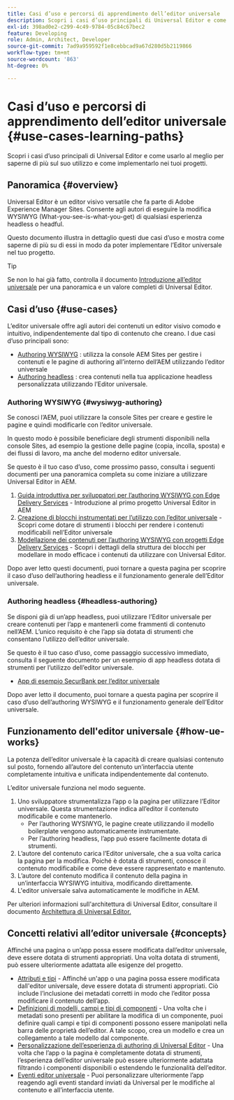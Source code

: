 ```yaml
---
title: Casi d’uso e percorsi di apprendimento dell’editor universale
description: Scopri i casi d’uso principali di Universal Editor e come utilizzarlo al meglio e come implementarlo nei tuoi progetti.
exl-id: 398ad0e2-c299-4c49-9784-05c84c67bec2
feature: Developing
role: Admin, Architect, Developer
source-git-commit: 7ad9a959592f1e8cebbcad9a67d280d5b2119866
workflow-type: tm+mt
source-wordcount: '863'
ht-degree: 0%

---
```


# Casi d’uso e percorsi di apprendimento dell’editor universale {#use-cases-learning-paths}

Scopri i casi d’uso principali di Universal Editor e come usarlo al meglio per saperne di più sul suo utilizzo e come implementarlo nei tuoi progetti.

## Panoramica {#overview}

Universal Editor è un editor visivo versatile che fa parte di Adobe Experience Manager Sites. Consente agli autori di eseguire la modifica WYSIWYG (What-you-see-is-what-you-get) di qualsiasi esperienza headless o headful.

Questo documento illustra in dettaglio questi due casi d’uso e mostra come saperne di più su di essi in modo da poter implementare l’Editor universale nel tuo progetto.

>[!TIP]
>
>Se non lo hai già fatto, controlla il documento [Introduzione all’editor universale](/help/implementing/universal-editor/introduction.md) per una panoramica e un valore completi di Universal Editor.

## Casi d’uso {#use-cases}

L’editor universale offre agli autori dei contenuti un editor visivo comodo e intuitivo, indipendentemente dal tipo di contenuto che creano. I due casi d’uso principali sono:

* [Authoring WYSIWYG](#wysiwyg-authoring) : utilizza la console AEM Sites per gestire i contenuti e le pagine di authoring all’interno dell’AEM utilizzando l’editor universale
* [Authoring headless](#headless-authoring) : crea contenuti nella tua applicazione headless personalizzata utilizzando l’Editor universale.

### Authoring WYSIWYG {#wysiwyg-authoring}

Se conosci l’AEM, puoi utilizzare la console Sites per creare e gestire le pagine e quindi modificarle con l’editor universale.

In questo modo è possibile beneficiare degli strumenti disponibili nella console Sites, ad esempio la gestione delle pagine (copia, incolla, sposta) e dei flussi di lavoro, ma anche del moderno editor universale.

Se questo è il tuo caso d’uso, come prossimo passo, consulta i seguenti documenti per una panoramica completa su come iniziare a utilizzare Universal Editor in AEM.

1. [Guida introduttiva per sviluppatori per l’authoring WYSIWYG con Edge Delivery Services](/help/edge/wysiwyg-authoring/edge-dev-getting-started.md) - Introduzione al primo progetto Universal Editor in AEM
1. [Creazione di blocchi instrumentati per l’utilizzo con l’editor universale](/help/edge/wysiwyg-authoring/create-block.md) - Scopri come dotare di strumenti i blocchi per rendere i contenuti modificabili nell’Editor universale
1. [Modellazione dei contenuti per l’authoring WYSIWYG con progetti Edge Delivery Services](/help/edge/wysiwyg-authoring/content-modeling.md) - Scopri i dettagli della struttura dei blocchi per modellare in modo efficace i contenuti da utilizzare con Universal Editor.

Dopo aver letto questi documenti, puoi tornare a questa pagina per scoprire il caso d’uso dell’authoring headless e il funzionamento generale dell’Editor universale.

### Authoring headless {#headless-authoring}

Se disponi già di un’app headless, puoi utilizzare l’Editor universale per creare contenuti per l’app e mantenerli come frammenti di contenuto nell’AEM. L’unico requisito è che l’app sia dotata di strumenti che consentano l’utilizzo dell’editor universale.

Se questo è il tuo caso d’uso, come passaggio successivo immediato, consulta il seguente documento per un esempio di app headless dotata di strumenti per l’utilizzo dell’editor universale.

* [App di esempio SecurBank per l’editor universale](/help/implementing/universal-editor/securbank.md)

Dopo aver letto il documento, puoi tornare a questa pagina per scoprire il caso d’uso dell’authoring WYSIWYG e il funzionamento generale dell’Editor universale.

## Funzionamento dell&#39;editor universale {#how-ue-works}

La potenza dell’editor universale è la capacità di creare qualsiasi contenuto sul posto, fornendo all’autore del contenuto un’interfaccia utente completamente intuitiva e unificata indipendentemente dal contenuto.

L’editor universale funziona nel modo seguente.

1. Uno sviluppatore strumentalizza l’app o la pagina per utilizzare l’Editor universale. Questa strumentazione indica all’editor il contenuto modificabile e come mantenerlo.
   * Per l’authoring WYSIWYG, le pagine create utilizzando il modello boilerplate vengono automaticamente instrumentate.
   * Per l’authoring headless, l’app può essere facilmente dotata di strumenti.
1. L’autore del contenuto carica l’Editor universale, che a sua volta carica la pagina per la modifica. Poiché è dotata di strumenti, conosce il contenuto modificabile e come deve essere rappresentato e mantenuto.
1. L’autore del contenuto modifica il contenuto della pagina in un’interfaccia WYSIWYG intuitiva, modificando direttamente.
1. L&#39;editor universale salva automaticamente le modifiche in AEM.

Per ulteriori informazioni sull&#39;architettura di Universal Editor, consultare il documento [Architettura di Universal Editor.](/help/implementing/universal-editor/architecture.md)

## Concetti relativi all’editor universale {#concepts}

Affinché una pagina o un’app possa essere modificata dall’editor universale, deve essere dotata di strumenti appropriati. Una volta dotata di strumenti, può essere ulteriormente adattata alle esigenze del progetto.

* [Attributi e tipi](/help/implementing/universal-editor/attributes-types.md) - Affinché un&#39;app o una pagina possa essere modificata dall&#39;editor universale, deve essere dotata di strumenti appropriati. Ciò include l’inclusione dei metadati corretti in modo che l’editor possa modificare il contenuto dell’app.
* [Definizioni di modelli, campi e tipi di componenti](/help/implementing/universal-editor/field-types.md) - Una volta che i metadati sono presenti per abilitare la modifica di un componente, puoi definire quali campi e tipi di componenti possono essere manipolati nella barra delle proprietà dell’editor. A tale scopo, crea un modello e crea un collegamento a tale modello dal componente.
* [Personalizzazione dell’esperienza di authoring di Universal Editor](/help/implementing/universal-editor/customizing.md) - Una volta che l’app o la pagina è completamente dotata di strumenti, l’esperienza dell’editor universale può essere ulteriormente adattata filtrando i componenti disponibili o estendendo le funzionalità dell’editor.
* [Eventi editor universale](/help/implementing/universal-editor/events.md) - Puoi personalizzare ulteriormente l’app reagendo agli eventi standard inviati da Universal per le modifiche al contenuto e all’interfaccia utente.
